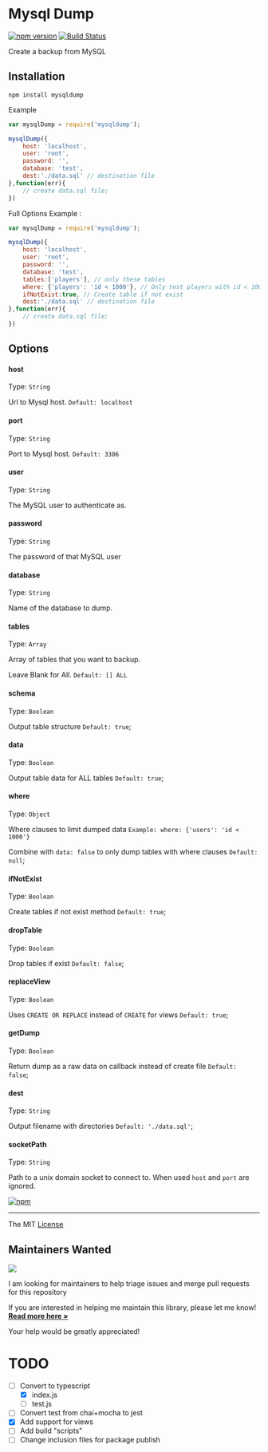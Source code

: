 # Mysql Dump

[![npm version](https://badge.fury.io/js/mysqldump.svg)](http://badge.fury.io/js/mysqldump) [![Build Status](https://travis-ci.org/webcaetano/mysqldump.svg?branch=master)](https://travis-ci.org/webcaetano/mysqldump)

Create a backup from MySQL

## Installation

```
npm install mysqldump
```

Example
```javascript
var mysqlDump = require('mysqldump');

mysqlDump({
	host: 'localhost',
	user: 'root',
	password: '',
	database: 'test',
	dest:'./data.sql' // destination file
},function(err){
	// create data.sql file;
})
```

Full Options Example :

```javascript
var mysqlDump = require('mysqldump');

mysqlDump({
	host: 'localhost',
	user: 'root',
	password: '',
	database: 'test',
	tables:['players'], // only these tables
	where: {'players': 'id < 1000'}, // Only test players with id < 1000
	ifNotExist:true, // Create table if not exist
	dest:'./data.sql' // destination file
},function(err){
	// create data.sql file;
})
```


## Options


#### host

Type: `String`

Url to Mysql host. `Default: localhost`

#### port

Type: `String`

Port to Mysql host. `Default: 3306`

#### user

Type: `String`

The MySQL user to authenticate as.

#### password

Type: `String`

The password of that MySQL user

#### database

Type: `String`

Name of the database to dump.

#### tables

Type: `Array`

Array of tables that you want to backup.

Leave Blank for All. `Default: [] ALL`

#### schema

Type: `Boolean`

Output table structure `Default: true`;

#### data

Type: `Boolean`

Output table data for ALL tables `Default: true`;

#### where
Type: `Object`

Where clauses to limit dumped data `Example: where: {'users': 'id < 1000'}`

Combine with `data: false` to only dump tables with where clauses  `Default: null`;

#### ifNotExist

Type: `Boolean`

Create tables if not exist method `Default: true`;

#### dropTable

Type: `Boolean`

Drop tables if exist `Default: false`;

#### replaceView

Type: `Boolean`

Uses `CREATE OR REPLACE` instead of `CREATE` for views `Default: true`;

#### getDump

Type: `Boolean`

Return dump as a raw data on callback instead of create file `Default: false`;

#### dest

Type: `String`

Output filename with directories `Default: './data.sql'`;

#### socketPath

Type: `String`

Path to a unix domain socket to connect to. When used `host` and `port` are ignored.

[![npm](https://nodei.co/npm/mysqldump.png?downloads=true&downloadRank=true&stars=true)](https://www.npmjs.com/package/mysqldump)

---------------------------------

The MIT [License](https://raw.githubusercontent.com/webcaetano/mysqldump/master/LICENSE.md)


Maintainers Wanted
---

![](https://img.shields.io/badge/maintainers-wanted-red.svg)

I am looking for maintainers to help triage issues and merge pull requests for this repository

If you are interested in helping me maintain this library, please let me know! [**Read more here &raquo;**](https://github.com/webcaetano/mysqldump/issues/34)

Your help would be greatly appreciated!







# TODO

- [ ] Convert to typescript
    - [X] index.js
    - [ ] test.js
- [ ] Convert test from chai+mocha to jest
- [X] Add support for views
- [ ] Add build "scripts"
- [ ] Change inclusion files for package publish
